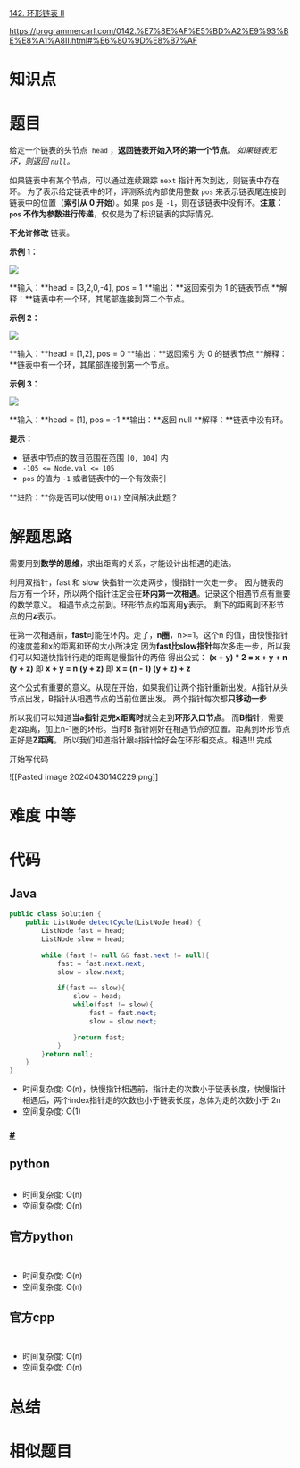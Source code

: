 
[142. 环形链表 II](https://leetcode.cn/problems/linked-list-cycle-ii/)

https://programmercarl.com/0142.%E7%8E%AF%E5%BD%A2%E9%93%BE%E8%A1%A8II.html#%E6%80%9D%E8%B7%AF

# 知识点


# 题目

给定一个链表的头节点  `head` ，**返回链表开始入环的第一个节点**。 _如果链表无环，则返回 `null`。_

如果链表中有某个节点，可以通过连续跟踪 `next` 指针再次到达，则链表中存在环。 为了表示给定链表中的环，评测系统内部使用整数 `pos` 来表示链表尾连接到链表中的位置（**索引从 0 开始**）。如果 `pos` 是 `-1`，则在该链表中没有环。**注意：`pos` 不作为参数进行传递**，仅仅是为了标识链表的实际情况。

**不允许修改** 链表。

**示例 1：**

![](https://assets.leetcode.com/uploads/2018/12/07/circularlinkedlist.png)

**输入：**head = [3,2,0,-4], pos = 1
**输出：**返回索引为 1 的链表节点
**解释：**链表中有一个环，其尾部连接到第二个节点。

**示例 2：**

![](https://assets.leetcode-cn.com/aliyun-lc-upload/uploads/2018/12/07/circularlinkedlist_test2.png)

**输入：**head = [1,2], pos = 0
**输出：**返回索引为 0 的链表节点
**解释：**链表中有一个环，其尾部连接到第一个节点。

**示例 3：**

![](https://assets.leetcode-cn.com/aliyun-lc-upload/uploads/2018/12/07/circularlinkedlist_test3.png)

**输入：**head = [1], pos = -1
**输出：**返回 null
**解释：**链表中没有环。

**提示：**

- 链表中节点的数目范围在范围 `[0, 104]` 内
- `-105 <= Node.val <= 105`
- `pos` 的值为 `-1` 或者链表中的一个有效索引

**进阶：**你是否可以使用 `O(1)` 空间解决此题？

# 解题思路
需要用到**数学的思维**，求出距离的关系，才能设计出相遇的走法。

利用双指针，fast 和 slow 
快指针一次走两步，慢指针一次走一步。
因为链表的后方有一个环，所以两个指针注定会在**环内第一次相遇**。记录这个相遇节点有重要的数学意义。
相遇节点之前到。环形节点的距离用**y**表示。  剩下的距离到环形节点的用**z**表示。

在第一次相遇前，**fast**可能在环内。走了，**n圈**，n>=1。这个n 的值，由快慢指针的速度差和x的距离和环的大小所决定
因为**fast比slow指针**每次多走一步，所以我们可以知道快指针行走的距离是慢指针的两倍
得出公式：
**(x + y) * 2 = x + y + n (y + z)**
即 **x + y = n (y + z)**
即 **x = (n - 1) (y + z) + z**

这个公式有重要的意义。从现在开始，如果我们让两个指针重新出发。A指针从头节点出发，B指针从相遇节点的当前位置出发。  两个指针每次都**只移动一步**

所以我们可以知道**当a指针走完x距离时**就会走到**环形入口节点**。
而**B指针**，需要走z距离，加上n-1圈的环形。当时B 指针刚好在相遇节点的位置。距离到环形节点正好是**Z距离**。
所以我们知道指针跟a指针恰好会在环形相交点。相遇!!! 
完成

开始写代码

![[Pasted image 20240430140229.png]]


# 难度 中等


# 代码

## Java

```Java
public class Solution {
    public ListNode detectCycle(ListNode head) {
        ListNode fast = head;
        ListNode slow = head;

        while (fast != null && fast.next != null){
            fast = fast.next.next;
            slow = slow.next;

            if(fast == slow){
                slow = head;
                while(fast != slow){
                    fast = fast.next;
                    slow = slow.next;

                }return fast;
            }
        }return null;
    }
}
```

- 时间复杂度: O(n)，快慢指针相遇前，指针走的次数小于链表长度，快慢指针相遇后，两个index指针走的次数也小于链表长度，总体为走的次数小于 2n
- 空间复杂度: O(1)

### [#](https://programmercarl.com/0142.%E7%8E%AF%E5%BD%A2%E9%93%BE%E8%A1%A8II.html#%E8%A1%A5%E5%85%85)

## python
```python


```
- 时间复杂度: O(n) 
- 空间复杂度: O(n)

## 官方python

```python



```
- 时间复杂度: O(n) 
- 空间复杂度: O(n)



## 官方cpp

```c



```
- 时间复杂度: O(n) 
- 空间复杂度: O(n)


# 总结



# 相似题目

